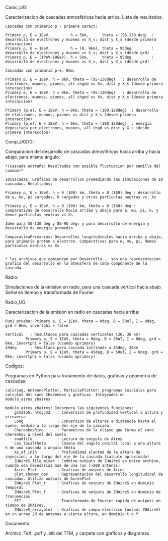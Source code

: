 Carac_UG:

Caracterizacion de cascadas atmosféricas hacia arriba. Lista de resultados:

	Cascadas con primario p - primera caract:
	
	Primary p, E = 1EeV,         h = 5km,      theta = (95-130 deg)  : desarrollo de electrones y muones vs X_v; dist y X_s (desde primera interaccion) 
	Primary p, E = 1EeV,         h = (0, 9km), theta = 95deg         : desarrollo de electrones y muones vs X_v; dist y X_s (desde grd)
	Primary p, E = (1PeV-10EeV), h = 5km,      theta = 95deg         : desarrollo de electrones y muones vs X_v, dist y X_s (desde grd)
	
	Cascadas con primario p-e, 0km:

	Primary p, E = 1EeV, h = 0km, theta = (95-130deg)   : desarrollo de electrones, muones, piones, all chged vs Xv, dist y X_s (desde primera interaccion)
	Primary e, E = 1EeV, h = 0km, theta = (95-130deg)   : desarrollo de electrones, muones, piones, all chged vs Xv, dist y X_s (desde primera interaccion)

	Primary (p,e), E = 1EeV, h = 0km, theta = (100,120deg)  : desarrollo de electrones, muones, piones vs dist y X_s (desde primera interaccion)
	Primary (p,e), E = 1EeV, h = 0km, theta = (100,120deg)  : energia depositada por electrones, muones, all chgd vs dist y X_s (desde primera interaccion)

Comp_UGDG:

Comparacion del desarrollo de cascadas atmosféricas hacia arriba y hacia abajo, para mismo ángulo:

	*(Cascada extraña: Resultados con posible fluctuacion por semilla del random)*
		
	10cascadas: Gráficos de desarrollos promediando las simulaciones de 10 cascadas. Resultados:

	Primary p, E = 1EeV, h = 0 (100) km, theta = 0 (180) deg : desarrollo de e, mu, pi cargados, k cargados y otras particulas neutras vs. Xs
	
	Primary p, E = 1EeV, h = 0 (100) km, theta = 0 (180) deg : comparativas de desarrollo hacia arriba y abajo para e, mu, pi, k, y demas particulas neutras vs Xs

	Ídem para 50-130 deg y 85-95 deg; y para desarrollo de energia y desarrollo de energia promedio

	ComparativaPrimarios: Desarrollos longitudinales hacia arriba y abajo, para primario proton o electron. Comparativas para e, mu, pi, demas particulas neutras vs Xs
	

	* los archivos que comienzan por Desarrollo... son una representacion grafica del desarrollo en la atmosfera de cada componente de la cascada. 

Radio:

Simulaciones de la emision en radio, para una cascada vertical hacia abajo. Señal en tiempo y transformada de Fourier


Radio_UG:

Caracterizacion de la emision en radio en cascadas hacia arriba:
	
	Run1_prueba: Primary p, E = 1EeV, theta = 0deg, B = 50uT, I = 0deg, grd = 0km, invertphi = false

	Vertical   : Resultados para cascadas verticales (20, 36 km)
		     Primary p, E = 1EeV, theta = 0deg, B = 50uT, I = 0deg, grd = 0km, invertphi = false (usando uprimary)
	45deg      : Resultado para cascada inclinada a 45deg, 36km 
		     Primary p, E = 1EeV, theta = 45deg, B = 50uT, I = 0deg, grd = 0km, invertphi = false (usando uprimary)

Codigos:

Programas en Python para tratamiento de datos, graficas y geometria de cascadas:

	calcring, AntennaPlotter, ParticlePlotter: programas iniciales para calculos del cono Cherenkov y graficas. Integrados en modulo_aires_zhaires

	modulo_aires_zhaires: Incorpora las siguientes funciones:
		gcm2toh, htogcm2   : Conversion de profundidad vertical a altura y viceversa
		Long               : Conversion de alturas a distancia hasta el suelo, medida a lo largo del eje de la cascada
		CherenkovRing      : Parametros de la elipse que forma el cono Cherenkov a nivel del suelo
		readfile           : Lectura de outputs de Aires
		cos_localtheta     : Coseno del angulo cenital local a una altura h de una cascada a angulo theta
		Xs_of_injh         : Profundidad slanted de la altura de inyeccion, a lo largo del eje de la cascada (calculo aproximado)
		ZHAireS_file_mixer : Combina outputs de ZHAireS en unico archivo, cuando son necesarias mas de una run (>200 antenas)
		Aires_Plot         : Graficas de outputs de Aires
		plot_shower_dev    : Representacion del desarrollo longitudinal de cascadas. Utiliza outputs de AiresPlot
		ZHAireS_Plot_t     : Graficas de outputs de ZHAireS en dominio temporal
		ZHAireS_Plot_f     : Graficas de outputs de ZHAireS en dominio de frecuencias
		FFT                : Transformada de Fourier rapida de outputs en tiempo de ZHAireS.
		ZHAireS_arrayplot  : Graficas de campo electrico (output ZHAireS) en un array 2d de antenas a cierta altura, en dominio t o f

Documento: 

Archivo .TeX, .pdf y .bib del TFM, y carpeta con graficos y diagramas
		


